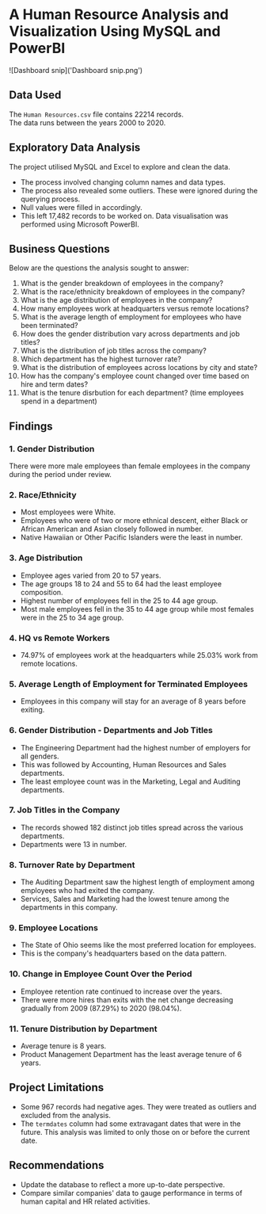 # A Human Resource Analysis and Visualization Using MySQL and PowerBI

![Dashboard snip]('Dashboard snip.png')
## Data Used
The `Human Resources.csv` file contains 22214 records.  
The data runs between the years 2000 to 2020.
## Exploratory Data Analysis
The project utilised MySQL and Excel to explore and clean the data.  
- The process involved changing column names and data types.
- The process also revealed some outliers. These were ignored during the querying process.
- Null values were filled in accordingly.
- This left 17,482 records to be worked on.
Data visualisation was performed using Microsoft PowerBI.
## Business Questions
Below are the questions the analysis sought to answer:
  1. What is the gender breakdown of employees in the company?
  2. What is the race/ethnicity breakdown of employees in the company?
  3. What is the age distribution of employees in the company?
  4. How many employees work at headquarters versus remote locations?
  5. What is the average length of employment for employees who have been terminated?
  6. How does the gender distribution vary across departments and job titles?
  7. What is the distribution of job titles across the company?
  8. Which department has the highest turnover rate?
  9. What is the distribution of employees across locations by city and state?
  10. How has the company's employee count changed over time based on hire and term dates?
  11. What is the tenure disrbution for each department? (time employees spend in a department)
## Findings
### 1. Gender Distribution
There were more male employees than female employees in the company during the period under review.
### 2. Race/Ethnicity
- Most employees were White.
- Employees who were of two or more ethnical descent, either Black or African American and Asian closely followed in number.
- Native Hawaiian or Other Pacific Islanders were the least in number.
### 3. Age Distribution
- Employee ages varied from 20 to 57 years.
- The age groups 18 to 24 and 55 to 64 had the least employee composition.
- Highest number of employees fell in the 25 to 44 age group.
- Most male employees fell in the 35 to 44 age group while most females were in the 25 to 34 age group.
### 4. HQ vs Remote Workers
- 74.97% of employees work at the headquarters while 25.03% work from remote locations.
### 5. Average Length of Employment for Terminated Employees
- Employees in this company will stay for an average of 8 years before exiting.
### 6. Gender Distribution - Departments and Job Titles
- The Engineering Department had the highest number of employers for all genders.
- This was followed by Accounting, Human Resources and Sales departments.
- The least employee count was in the Marketing, Legal and Auditing departments.
### 7. Job Titles in the Company
- The records showed 182 distinct job titles spread across the various departments.
- Departments were 13 in number.
### 8. Turnover Rate by Department
- The Auditing Department saw the highest length of employment among employees who had exited the company.
- Services, Sales and Marketing had the lowest tenure among the departments in this company.
### 9. Employee Locations
- The State of Ohio seems like the most preferred location for employees.
- This is the company's headquarters based on the data pattern.
### 10. Change in Employee Count Over the Period
- Employee retention rate continued to increase over the years.
- There were more hires than exits with the net change decreasing gradually from 2009 (87.29%) to 2020 (98.04%).
### 11. Tenure Distribution by Department
- Average tenure is 8 years.
- Product Management Department has the least average tenure of 6 years.
## Project Limitations
- Some 967 records had negative ages. They were treated as outliers and excluded from the analysis.
- The `termdates` column had some extravagant dates that were in the future. This analysis was limited to only those on or before the current date.
## Recommendations
- Update the database to reflect a more up-to-date perspective.
- Compare similar companies' data to gauge performance in terms of human capital and HR related activities.

